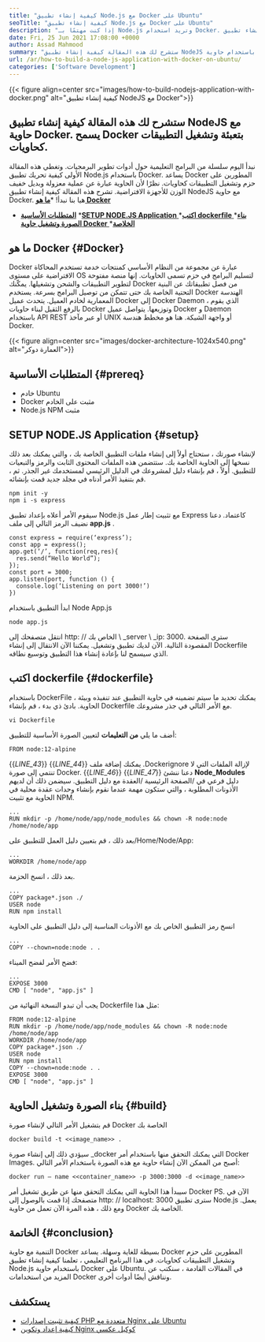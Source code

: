 ```yaml
---
title: "كيفية إنشاء تطبيق Node.js مع Docker على Ubuntu" 
seoTitle: "كيفية إنشاء تطبيق Node.js مع Docker على Ubuntu" 
description: "إذا كنت مهتمًا بـ Node.js وتريد استخدام Docker. سوف يسير هذا البرنامج التعليمي ، وكيفية إنشاء تطبيق NodeJS مع Docker." 
date: Fri, 25 Jun 2021 17:08:00 +0000
author: Assad Mahmood
summary: "ستشرح لك هذه المقالة كيفية إنشاء تطبيق NodeJS باستخدام حاوية Docker. يسمح Docker بتعبئة وتشغيل التطبيقات كحاويات." 
url: /ar/how-to-build-a-node-js-application-with-docker-on-ubuntu/
categories: ['Software Development']
---
```


{{< figure align=center src="images/how-to-build-nodejs-application-with-docker.png" alt="كيفية إنشاء تطبيق NodeJS مع Docker">}}


## ستشرح لك هذه المقالة كيفية إنشاء تطبيق NodeJS مع حاوية Docker. يسمح Docker بتعبئة وتشغيل التطبيقات كحاويات.
نبدأ اليوم سلسلة من البرامج التعليمية حول أدوات تطوير البرمجيات. وتغطي هذه المقالة الأولى كيفية تحريك تطبيق Node.js باستخدام Docker. يساعد Docker المطورين على حزم وتشغيل التطبيقات كحاويات. نظرًا لأن الحاوية عبارة عن عملية معزولة وبديل خفيف الوزن للأجهزة الافتراضية. تشرح هذه المقالة كيفية إنشاء تطبيق NodeJS مع حاوية Docker. هيا بنا نبدأ!
  *[**ما هو Docker** ][1]
  * **[المتطلبات الأساسية][2]**
  *[**SETUP NODE.JS Application** ][3]
  *[**اكتب dockerfile** ][4]
  *[**بناء الصورة وتشغيل حاوية Docker** ][5]
  *[**الخلاصة** ][6]

## ما هو Docker   {#Docker}
Docker عبارة عن مجموعة من النظام الأساسي كمنتجات خدمة تستخدم المحاكاة الافتراضية على مستوى OS لتسليم البرامج في حزم تسمى الحاويات. إنها منصة مفتوحة لتطوير التطبيقات والشحن وتشغيلها. يمكّنك Docker من فصل تطبيقاتك عن البنية التحتية الخاصة بك حتى تتمكن من توصيل البرامج بسرعة.
يستخدم Docker الهندسة المعمارية لخادم العميل. يتحدث عميل Docker إلى Docker Daemon ، الذي يقوم بالرفع الثقيل لبناء حاويات Docker وتوزيعها. يتواصل عميل Docker و Daemon باستخدام API REST أو عبر مآخذ UNIX أو واجهة الشبكة. هنا هو مخطط هندسة Docker.

{{< figure align=center src="images/docker-architecture-1024x540.png" alt="العمارة دوكر">}}


## المتطلبات الأساسية   {#prereq}
  * خادم Ubuntu
  * Docker مثبت على الخادم
  * Node.js NPM مثبت

## SETUP NODE.JS Application   {#setup}
لإنشاء صورتك ، ستحتاج أولاً إلى إنشاء ملفات التطبيق الخاصة بك ، والتي يمكنك بعد ذلك نسخها إلى الحاوية الخاصة بك. ستتضمن هذه الملفات المحتوى الثابت والرمز والتبعيات للتطبيق.
أولاً ، قم بإنشاء دليل لمشروعك في الدليل الرئيسي لمستخدمك غير الجذر. ثم ، قم بتنفيذ الأمر أدناه في مجلد جديد قمت بإنشائه.
```
npm init -y
npm i -s express
```
سيقوم الأمر أعلاه بإعداد تطبيق Node.js مع تثبيت إطار عمل Express كاعتماد. دعنا نضيف الرمز التالي إلى ملف **app.js** .
```
const express = require(‘express’);
const app = express();
app.get(‘/’, function(req,res){
  res.send(“Hello World”);
});
const port = 3000;
app.listen(port, function () {
  console.log(‘Listening on port 3000!’)
})
```
ابدأ التطبيق باستخدام Node App.js
```
node app.js
```
انتقل متصفحك إلى http: // الخاص بك \ _server \ _ip: 3000. سترى الصفحة المقصودة التالية.
الآن لديك تطبيق وتشغيل. يمكننا الآن الانتقال إلى إنشاء Dockerfile الذي سيسمح لنا بإعادة إنشاء هذا التطبيق وتوسيع نطاقه.

## اكتب dockerfile   {#dockerfile}
باستخدام DockerFile ، يمكنك تحديد ما سيتم تضمينه في حاوية التطبيق عند تنفيذه وبيئة الحاوية.
بادئ ذي بدء ، قم بإنشاء Dockerfile مع الأمر التالي في جذر مشروعك.
```
vi Dockerfile
```
أضف ما يلي **من التعليمات**  لتعيين الصورة الأساسية للتطبيق:
```
FROM node:12-alpine
```
{{_LINE_43_}}
{{_LINE_44_}}
    يمكنك إضافة ملف .Dockerignore لإزالة الملفات التي لا تنتمي إلى صورة Docker.
{{_LINE_46_}}
{{_LINE_47_}}
دعنا ننشئ **Node_Modules**  دليل فرعي في /الصفحة الرئيسية /العقدة مع دليل التطبيق. سيضمن ذلك أن لديهم الأذونات المطلوبة ، والتي ستكون مهمة عندما نقوم بإنشاء وحدات عقدة محلية في الحاوية مع تثبيت NPM.
```
...
RUN mkdir -p /home/node/app/node_modules && chown -R node:node /home/node/app
```
بعد ذلك ، قم بتعيين دليل العمل للتطبيق على/Home/Node/App:
```
...
WORKDIR /home/node/app
```
بعد ذلك ، انسخ الحزمة.
```
...
COPY package*.json ./
USER node
RUN npm install
```
انسخ رمز التطبيق الخاص بك مع الأذونات المناسبة إلى دليل التطبيق على الحاوية
```
...
COPY --chown=node:node . .
```
فضح الأمر لفضح الميناء:
```
...
EXPOSE 3000
CMD [ "node", "app.js" ]
```
يجب أن تبدو النسخة النهائية من Dockerfile مثل هذا:
```
FROM node:12-alpine
RUN mkdir -p /home/node/app/node_modules && chown -R node:node /home/node/app
WORKDIR /home/node/app
COPY package*.json ./
USER node
RUN npm install
COPY --chown=node:node . .
EXPOSE 3000
CMD [ "node", "app.js" ]
```

## بناء الصورة وتشغيل الحاوية   {#build}
قم بتشغيل الأمر التالي لإنشاء صورة Docker الخاصة بك
```
docker build -t <<image_name>> .
```
سيؤدي ذلك إلى إنشاء صورة _docker التي يمكنك التحقق منها باستخدام أمر Docker Images. أصبح من الممكن الآن إنشاء حاوية مع هذه الصورة باستخدام الأمر التالي:
```
docker run — name <<container_name>> -p 3000:3000 -d <<image_name>>
```
سيبدأ هذا الحاوية التي يمكنك التحقق منها عن طريق تشغيل أمر Docker PS. الآن في متصفحك إذا قمت بالوصول إلى http: // localhost: 3000 سترى تطبيق Node.js يعمل. ومع ذلك ، هذه المرة الآن تعمل من حاوية Docker الخاصة بك.

## الخاتمة   {#conclusion}
التنمية مع حاوية Docker بسيطة للغاية وسهلة. يساعد Docker المطورين على حزم وتشغيل التطبيقات كحاويات. في هذا البرنامج التعليمي ، تعلمنا كيفية إنشاء تطبيق Node.js باستخدام حاوية Docker على Ubuntu. في المقالات القادمة ، سنكتب عن المزيد من استخدامات Docker ونناقش أيضًا أدوات أخرى.

## يستكشف
  * [كيفية تثبيت إصدارات PHP متعددة مع Nginx على Ubuntu][7]
  * [كيفية إعداد وتكوين Nginx كوكيل عكسي][8]

  
[1]: #docker
[2]: #prereq
[3]: #setup
[4]: #dockerfile
[5]: #build
[6]: #conclusion
[7]: https://blog.containerize.com/web-server-solution-stack/how-to-install-multiple-php-versions-with-nginx-on-ubuntu/
[8]: https://blog.containerize.com/web-server-solution-stack/how-to-setup-and-configure-nginx-as-reverse-proxy/
